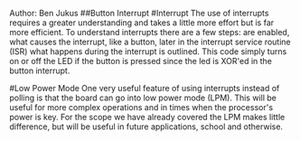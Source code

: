 Author: Ben Jukus
##Button Interrupt
#Interrupt
The use of interrupts requires a greater understanding and takes a little more effort but is far more efficient. To understand interrupts there are a few steps: are enabled, what causes the interrupt, like a button, later in the interrupt service routine (ISR) what happens during the interrupt is outlined. This code simply turns on or off the LED if the button is pressed since the led is XOR'ed in the button interrupt. 

#Low Power Mode
One very useful feature of using interrupts instead of polling is that the board can go into low power mode (LPM). This will be useful for more complex operations and in times when the processor's power is key. For the scope we have already covered the LPM makes little difference, but will be useful in future applications, school and otherwise. 
